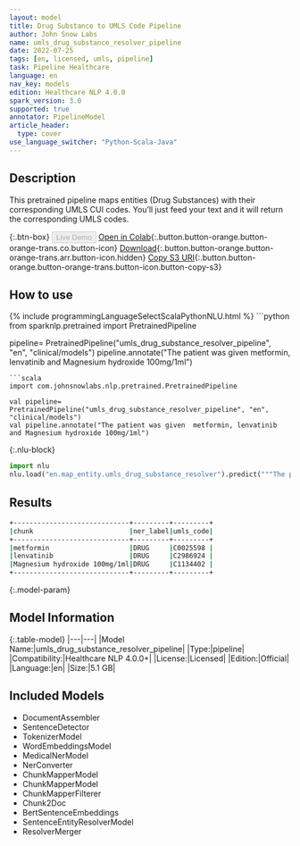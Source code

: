 ```yaml
---
layout: model
title: Drug Substance to UMLS Code Pipeline
author: John Snow Labs
name: umls_drug_substance_resolver_pipeline
date: 2022-07-25
tags: [en, licensed, umls, pipeline]
task: Pipeline Healthcare
language: en
nav_key: models
edition: Healthcare NLP 4.0.0
spark_version: 3.0
supported: true
annotator: PipelineModel
article_header:
  type: cover
use_language_switcher: "Python-Scala-Java"
---
```


## Description

This pretrained pipeline maps entities (Drug Substances) with their corresponding UMLS CUI codes. You’ll just feed your text and it will return the corresponding UMLS codes.

{:.btn-box}
<button class="button button-orange" disabled>Live Demo</button>
[Open in Colab](https://colab.research.google.com/github/JohnSnowLabs/spark-nlp-workshop/blob/master/tutorials/Certification_Trainings/Healthcare/26.Chunk_Mapping.ipynb){:.button.button-orange.button-orange-trans.co.button-icon}
[Download](https://s3.amazonaws.com/auxdata.johnsnowlabs.com/clinical/models/umls_drug_substance_resolver_pipeline_en_4.0.0_3.0_1658737965746.zip){:.button.button-orange.button-orange-trans.arr.button-icon.hidden}
[Copy S3 URI](s3://auxdata.johnsnowlabs.com/clinical/models/umls_drug_substance_resolver_pipeline_en_4.0.0_3.0_1658737965746.zip){:.button.button-orange.button-orange-trans.button-icon.button-copy-s3}

## How to use



<div class="tabs-box" markdown="1">
{% include programmingLanguageSelectScalaPythonNLU.html %}
```python
from sparknlp.pretrained import PretrainedPipeline

pipeline= PretrainedPipeline("umls_drug_substance_resolver_pipeline", "en", "clinical/models")
pipeline.annotate("The patient was given  metformin, lenvatinib and Magnesium hydroxide 100mg/1ml")
```
```scala
import com.johnsnowlabs.nlp.pretrained.PretrainedPipeline

val pipeline= PretrainedPipeline("umls_drug_substance_resolver_pipeline", "en", "clinical/models")
val pipeline.annotate("The patient was given  metformin, lenvatinib and Magnesium hydroxide 100mg/1ml")
```


{:.nlu-block}
```python
import nlu
nlu.load("en.map_entity.umls_drug_substance_resolver").predict("""The patient was given  metformin, lenvatinib and Magnesium hydroxide 100mg/1ml""")
```

</div>

## Results

```bash
+-----------------------------+---------+---------+
|chunk                        |ner_label|umls_code|
+-----------------------------+---------+---------+
|metformin                    |DRUG     |C0025598 |
|lenvatinib                   |DRUG     |C2986924 |
|Magnesium hydroxide 100mg/1ml|DRUG     |C1134402 |
+-----------------------------+---------+---------+
```

{:.model-param}
## Model Information

{:.table-model}
|---|---|
|Model Name:|umls_drug_substance_resolver_pipeline|
|Type:|pipeline|
|Compatibility:|Healthcare NLP 4.0.0+|
|License:|Licensed|
|Edition:|Official|
|Language:|en|
|Size:|5.1 GB|

## Included Models

- DocumentAssembler
- SentenceDetector
- TokenizerModel
- WordEmbeddingsModel
- MedicalNerModel
- NerConverter
- ChunkMapperModel
- ChunkMapperModel
- ChunkMapperFilterer
- Chunk2Doc
- BertSentenceEmbeddings
- SentenceEntityResolverModel
- ResolverMerger